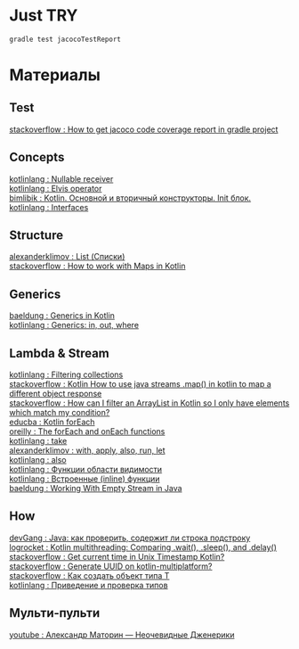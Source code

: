 # Just TRY

```bash
gradle test jacocoTestReport
```

# Материалы

## Test
[stackoverflow : How to get jacoco code coverage report in gradle project](https://stackoverflow.com/questions/50471552/how-to-get-jacoco-code-coverage-report-in-gradle-project)  

## Concepts
[kotlinlang : Nullable receiver](https://kotlinlang.org/docs/null-safety.html#nullable-receiver)  
[kotlinlang : Elvis operator](https://kotlinlang.org/docs/null-safety.html#elvis-operator)  
[bimlibik : Kotlin. Основной и вторичный конструкторы. Init блок.](https://bimlibik.github.io/posts/kotlin-constructors-and-init-block/)  
[kotlinlang : Interfaces](https://kotlinlang.org/docs/interfaces.html)  

## Structure
[alexanderklimov : List (Списки)](https://developer.alexanderklimov.ru/android/kotlin/list.php)  
[stackoverflow : How to work with Maps in Kotlin](https://stackoverflow.com/questions/37464679/how-to-work-with-maps-in-kotlin)

## Generics
[baeldung : Generics in Kotlin](https://www.baeldung.com/kotlin/generics)  
[kotlinlang : Generics: in, out, where](https://kotlinlang.org/docs/generics.html#underscore-operator-for-type-arguments)  

## Lambda & Stream
[kotlinlang : Filtering collections](https://kotlinlang.org/docs/collection-filtering.html)  
[stackoverflow : Kotlin How to use java streams .map() in kotlin to map a different object response](https://stackoverflow.com/questions/54753856/kotlin-how-to-use-java-streams-map-in-kotlin-to-map-a-different-object-respon)  
[stackoverflow : How can I filter an ArrayList in Kotlin so I only have elements which match my condition?](https://stackoverflow.com/questions/44098709/how-can-i-filter-an-arraylist-in-kotlin-so-i-only-have-elements-which-match-my-c)  
[educba : Kotlin forEach](https://www.educba.com/kotlin-foreach/)  
[oreilly : The forEach and onEach functions](https://www.oreilly.com/library/view/android-development-with/9781787123687/a38426f6-7ab7-4cd9-9e89-f2e80bc089fb.xhtml)  
[kotlinlang : take](https://kotlinlang.org/api/latest/jvm/stdlib/kotlin.text/take.html)  
[alexanderklimov : with, apply, also, run, let](https://developer.alexanderklimov.ru/android/kotlin/with-apply-also.php)  
[kotlinlang : also](https://kotlinlang.org/api/latest/jvm/stdlib/kotlin/also.html)  
[kotlinlang : Функции области видимости](https://kotlinlang.ru/docs/scope-functions.html)  
[kotlinlang : Встроенные (inline) функции](https://kotlinlang.ru/docs/inline-functions.html)  
[baeldung : Working With Empty Stream in Java](https://www.baeldung.com/java-empty-stream)  

## How
[devGang : Java: как проверить, содержит ли строка подстроку](https://dev-gang.ru/article/java-kak-proverit-soderzhit-li-stroka-podstroku-0c4hoa1j3h/)  
[logrocket : Kotlin multithreading: Comparing .wait(), .sleep(), and .delay()](https://blog.logrocket.com/kotlin-multithreading-comparing-wait-sleep-delay/)  
[stackoverflow : Get current time in Unix Timestamp Kotlin?](https://stackoverflow.com/questions/72831982/get-current-time-in-unix-timestamp-kotlin)  
[stackoverflow : Generate UUID on kotlin-multiplatform?](https://stackoverflow.com/questions/55424458/generate-uuid-on-kotlin-multiplatform)  
[stackoverflow : Как создать объект типа T](https://ru.stackoverflow.com/questions/865174/%D0%9A%D0%B0%D0%BA-%D1%81%D0%BE%D0%B7%D0%B4%D0%B0%D1%82%D1%8C-%D0%BE%D0%B1%D1%8A%D0%B5%D0%BA%D1%82-%D1%82%D0%B8%D0%BF%D0%B0-t)  
[kotlinlang : Приведение и проверка типов](https://kotlinlang.ru/docs/typecasts.html)  

## Мульти-пульти
[youtube : Александр Маторин — Неочевидные Дженерики](https://www.youtube.com/watch?v=_0c9Fd9FacU)  